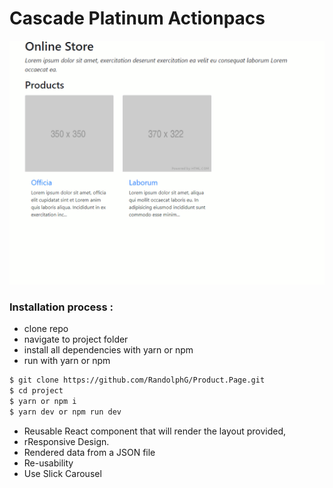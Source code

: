 # Cascade Platinum Actionpacs

![IMG_00](_actionpacs.gif)

### Installation process :

- clone repo
- navigate to project folder
- install all dependencies with yarn or npm
- run with yarn or npm


```bash
$ git clone https://github.com/RandolphG/Product.Page.git
$ cd project
$ yarn or npm i
$ yarn dev or npm run dev
```

-	Reusable React component that will render the layout provided,
-   rResponsive Design. 
-	Rendered data from a JSON file
-	Re-usability
-	Use Slick Carousel
